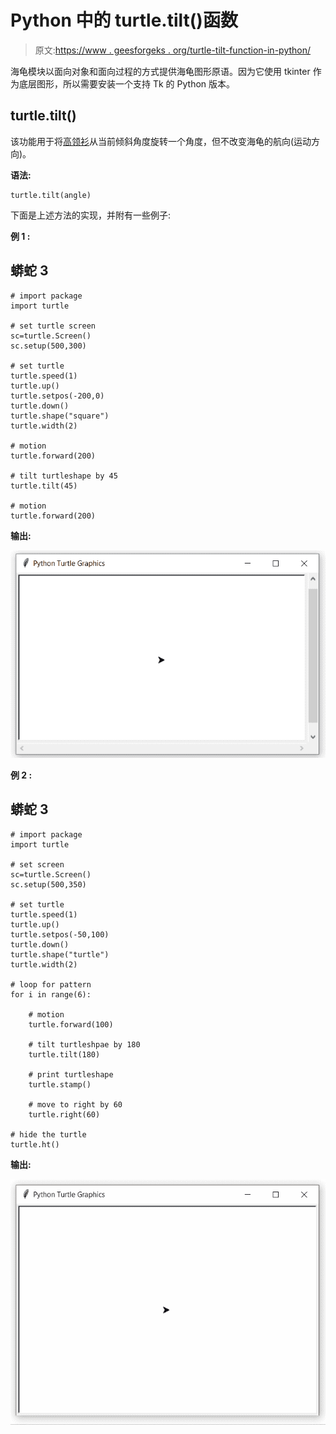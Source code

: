 # Python 中的 turtle.tilt()函数

> 原文:[https://www . geesforgeks . org/turtle-tilt-function-in-python/](https://www.geeksforgeeks.org/turtle-tilt-function-in-python/)

海龟模块以面向对象和面向过程的方式提供海龟图形原语。因为它使用 tkinter 作为底层图形，所以需要安装一个支持 Tk 的 Python 版本。

## turtle.tilt()

该功能用于将[高领衫](https://www.geeksforgeeks.org/turtle-shape-function-in-python/)从当前倾斜角度旋转一个角度，但不改变海龟的航向(运动方向)。

**语法:**

```
turtle.tilt(angle)

```

下面是上述方法的实现，并附有一些例子:

**例 1 :**

## 蟒蛇 3

```
# import package
import turtle

# set turtle screen
sc=turtle.Screen()
sc.setup(500,300)

# set turtle
turtle.speed(1)
turtle.up()
turtle.setpos(-200,0)
turtle.down()
turtle.shape("square")
turtle.width(2)

# motion
turtle.forward(200)

# tilt turtleshape by 45
turtle.tilt(45)

# motion
turtle.forward(200)
```

**输出:**

![](img/a0924fca2b5450c425b4f198bb0ccb16.png)

**例 2 :**

## 蟒蛇 3

```
# import package
import turtle

# set screen
sc=turtle.Screen()
sc.setup(500,350)

# set turtle
turtle.speed(1)
turtle.up()
turtle.setpos(-50,100)
turtle.down()
turtle.shape("turtle")
turtle.width(2)

# loop for pattern
for i in range(6):

    # motion
    turtle.forward(100)

    # tilt turtleshpae by 180
    turtle.tilt(180)

    # print turtleshape
    turtle.stamp()

    # move to right by 60
    turtle.right(60)

# hide the turtle
turtle.ht()
```

**输出:**

![](img/56480fe7bd13c8a6fd4dc45c6350be72.png)